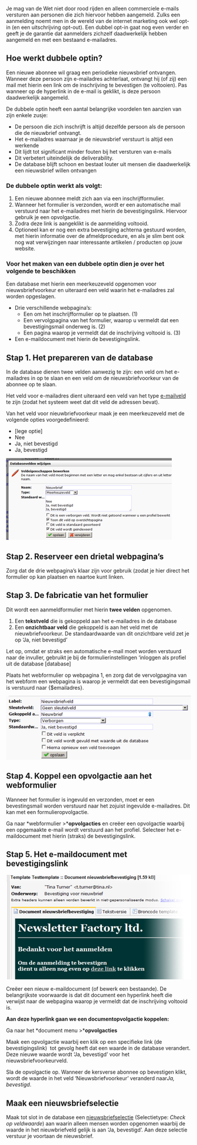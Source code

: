 Je mag van de Wet niet door rood rijden en alleen commerciele e-mails
versturen aan personen die zich hiervoor hebben aangemeld. Zulks een
aanmelding noemt men in de wereld van de internet marketing ook wel
opt-in (en een uitschrijving opt-out). Een dubbel opt-in gaat nog even
verder en geeft je de garantie dat aanmelders zichzelf daadwerkelijk
hebben aangemeld en met een bestaand e-mailadres.

Hoe werkt dubbele optin?
------------------------

Een nieuwe abonnee wil graag een periodieke nieuwsbrief ontvangen.
Wanneer deze persoon zijn e-mailadres achterlaat, ontvangt hij (of zij)
een mail met hierin een link om de inschrijving te bevestigen (te
voltooien). Pas wanneer op de hyperlink in de e-mail is geklikt, is deze
persoon daadwerkelijk aangemeld.

De dubbele optin heeft een aantal belangrijke voordelen ten aanzien van
zijn enkele zusje:

-   De persoon die zich inschrijft is altijd dezelfde persoon als de
    persoon die de nieuwbrief ontvangt.
-   Het e-mailadres waarnaar je de nieuwsbrief verstuurt is altijd een
    werkende
-   Dit lijdt tot significant minder fouten bij het versturen van
    e-mails
-   Dit verbetert uiteindelijk de deliverability.
-   De database blijft schoon en bestaat louter uit mensen die
    daadwerkelijk een nieuwsbrief willen ontvangen

### De dubbele optin werkt als volgt:

1.  Een nieuwe abonnee meldt zich aan via een inschrijfformulier.
2.  Wanneer het formulier is verzonden, wordt er een automatische mail
    verstuurd naar het e-mailadres met hierin de bevestigingslink.
    Hiervoor gebruik je een opvolgactie.
3.  Zodra deze link is aangeklikt is de aanmelding voltooid.
4.  Optioneel kan er nog een extra bevestiging achterna gestuurd worden,
    met hierin informatie over de afmeldprocedure, en als je slim bent
    ook nog wat verwijzingen naar interessante artikelen / producten op
    jouw website.

### Voor het maken van een dubbele optin dien je over het volgende te beschikken

Een database met hierin een meerkeuzeveld opgenomen voor
nieuwsbriefvoorkeur en uiteraard een veld waarin het e-mailadres zal
worden opgeslagen.

-   Drie verschillende webpagina’s:
    -   Een om het inschrijfformulier op te plaatsen. (1)
    -   Een vervolgpagina van het formulier, waarop u vermeldt dat een
        bevestigingsmail onderweg is. (2)
    -   Een pagina waarop je vermeldt dat de inschrijving voltooid is.
        (3)
-   Een e-maildocument met hierin de bevestigingslink.

Stap 1. Het prepareren van de database
--------------------------------------

In de database dienen twee velden aanwezig te zijn: een veld om het
e-mailadres in op te slaan en een veld om de nieuwsbriefvoorkeur van de
abonnee op te slaan.

Het veld voor e-mailadres dient uiteraard een veld van het type
[e-mailveld](./database-en-collectie-veldtypes.md)
te zijn (zodat het systeem weet dat dit veld de adressen bevat).

Van het veld voor nieuwbriefvoorkeur maak je een meerkeuzeveld met de
volgende opties voorgedefinieerd:

-   [lege optie]
-   Nee
-   Ja, niet bevestigd
-   Ja, bevestigd

![](../images/afbeelding.png)

Stap 2. Reserveer een drietal webpagina’s
-----------------------------------------

Zorg dat de drie webpagina’s klaar zijn voor gebruik (zodat je hier
direct het formulier op kan plaatsen en naartoe kunt linken.

Stap 3. De fabricatie van het formulier
---------------------------------------

Dit wordt een aanmeldformulier met hierin **twee velden** opgenomen.

1.  Een **tekstveld** die is gekoppeld aan het e-mailadres in de
    database
2.  Een **onzichtbaar veld** die gekoppeld is aan het veld met de
    nieuwbriefvoorkeur. De standaardwaarde van dit onzichtbare veld zet
    je op ‘Ja, niet bevestigd’

Let op, omdat er straks een automatische e-mail moet worden verstuurd
naar de invuller, gebruikt je bij de formulierinstellingen ‘inloggen als
profiel uit de database [database]

Plaats het webformulier op webpagina 1, en zorg dat de vervolgpagina van
het webform een webpagina is waarop je vermeldt dat een bevestigingsmail
is verstuurd naar {\$emailadres}.

![](../images/afbeelding2.png)

Stap 4. Koppel een opvolgactie aan het webformulier
---------------------------------------------------

Wanneer het formulier is ingevuld en verzonden, moet er een
bevestingsmail worden verstuurd naar het zojuist ingevulde e-mailadres.
Dit kan met een formulieropvolgactie.

Ga naar *webformulier \>***opvolgacties** en creëer een opvolgactie
waarbij een opgemaakte e-mail wordt verstuurd aan het profiel. Selecteer
het e-maildocument met hierin (straks) de bevestigingslink.

Stap 5. Het e-maildocument met bevestigingslink
-----------------------------------------------

![](../images/afbeelding3.png)

Creëer een nieuw e-maildocument (of bewerk een bestaande). De
belangrijkste voorwaarde is dat dit document een hyperlink heeft die
verwijst naar de webpagina waarop je vermeldt dat de inschrijving
voltooid is.

**Aan deze hyperlink gaan we een documentopvolgactie koppelen:**

Ga naar het *document menu \>***opvolgacties**

Maak een opvolgactie waarbij een klik op een specifieke link (de
bevestigingslink)  tot gevolg heeft dat een waarde in de database
verandert. Deze nieuwe waarde wordt ‘Ja, bevestigd’ voor het
nieuwsbriefvoorkeurveld.

Sla de opvolgactie op. Wanneer de kersverse abonnee op bevestigen klikt,
wordt de waarde in het veld ‘Nieuwsbriefvoorkeur’ veranderd naar*Ja,
bevestigd*.

Maak een nieuwsbriefselectie
----------------------------

Maak tot slot in de database een
[nieuwsbriefselectie](./nieuwsbrief-selectie-maken.md)
(Selectietype: *Check op veldwaarde*) aan waarin alleen mensen worden
opgenomen waarbij de waarde in het nieuwbriefveld gelijk is aan ‘Ja,
bevestigd’. Aan deze selectie verstuur je voortaan de nieuwsbrief.
